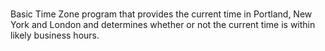 ###
Basic Time Zone program that provides the current time in Portland, New York and London and determines whether or not the current time is within likely business hours.
